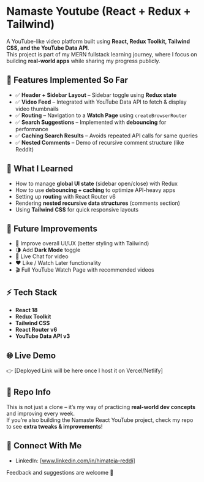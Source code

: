# Namaste Youtube (React + Redux + Tailwind)

A YouTube-like video platform built using **React, Redux Toolkit, Tailwind CSS, and the YouTube Data API**.  
This project is part of my MERN fullstack learning journey, where I focus on building **real-world apps** while sharing my progress publicly.  


## 🚀 Features Implemented So Far

- ✅ **Header + Sidebar Layout** – Sidebar toggle using **Redux state**  
- ✅ **Video Feed** – Integrated with YouTube Data API to fetch & display video thumbnails  
- ✅ **Routing** – Navigation to a **Watch Page** using `createBrowserRouter`  
- ✅ **Search Suggestions** – Implemented with **debouncing** for performance  
- ✅ **Caching Search Results** – Avoids repeated API calls for same queries  
- ✅ **Nested Comments** – Demo of recursive comment structure (like Reddit)  



## 🧠 What I Learned

- How to manage **global UI state** (sidebar open/close) with Redux  
- How to use **debouncing + caching** to optimize API-heavy apps  
- Setting up **routing** with React Router v6  
- Rendering **nested recursive data structures** (comments section)  
- Using **Tailwind CSS** for quick responsive layouts  



## 🔮 Future Improvements

- 🎨 Improve overall UI/UX (better styling with Tailwind)  
- 🌗 Add **Dark Mode** toggle  
- 📜 Live Chat for video  
- ❤️ Like / Watch Later functionality  
- 🎬 Full YouTube Watch Page with recommended videos  


## ⚡ Tech Stack

- **React 18**  
- **Redux Toolkit**  
- **Tailwind CSS**  
- **React Router v6**  
- **YouTube Data API v3**  



## 🌐 Live Demo

👉 [Deployed Link will be here once I host it on Vercel/Netlify]  


## 📂 Repo Info

This is not just a clone – it’s my way of practicing **real-world dev concepts** and improving every week.  
If you’re also building the Namaste React YouTube project, check my repo to see **extra tweaks & improvements**!  



## 🤝 Connect With Me

- LinkedIn: [www.linkedin.com/in/himateja-reddi]  

Feedback and suggestions are welcome 🚀  


